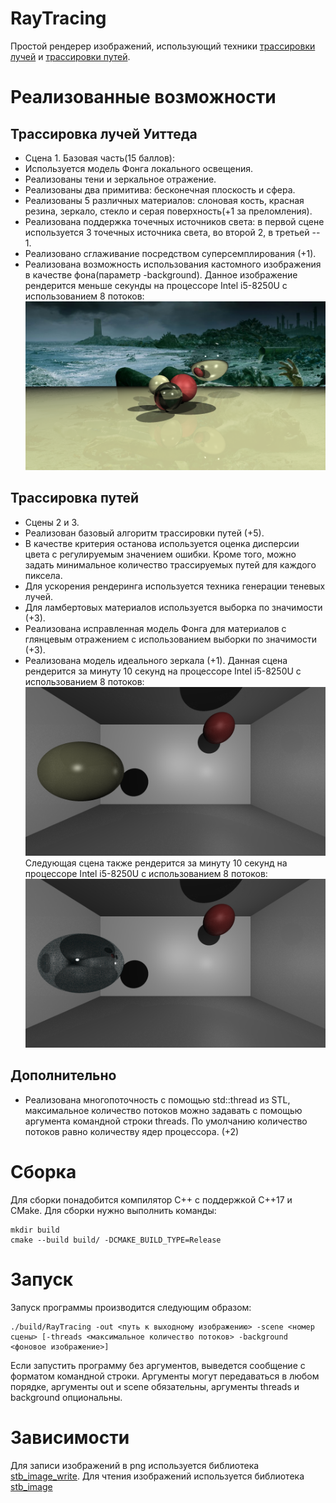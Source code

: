 # RayTracing

Простой рендерер изображений, использующий техники [трассировки лучей](https://ru.wikipedia.org/wiki/%D0%A2%D1%80%D0%B0%D1%81%D1%81%D0%B8%D1%80%D0%BE%D0%B2%D0%BA%D0%B0_%D0%BB%D1%83%D1%87%D0%B5%D0%B9) и [трассировки путей](https://ru.wikipedia.org/wiki/%D0%A2%D1%80%D0%B0%D1%81%D1%81%D0%B8%D1%80%D0%BE%D0%B2%D0%BA%D0%B0_%D0%BF%D1%83%D1%82%D0%B8).

# Реализованные возможности
## Трассировка лучей Уиттеда
- Сцена 1.
Базовая часть(15 баллов):
- Используется модель Фонга локального освещения.
- Реализованы тени и зеркальное отражение.
- Реализованы два примитива: бесконечная плоскость и сфера.
- Реализованы 5 различных материалов: слоновая кость, красная резина, зеркало, стекло и серая поверхность(+1 за преломления).
- Реализована поддержка точечных источников света: в первой сцене используется 3 точечных источника света, во второй 2, в третьей -- 1.
- Реализовано сглаживание посредством суперсемплирования (+1).
- Реализована возможность использования кастомного изображения в качестве фона(параметр -background).
Данное изображение рендерится меньше секунды на процессоре Intel i5-8250U с использованием 8 потоков:
![](out1.png)
## Трассировка путей
- Сцены 2 и 3.
- Реализован базовый алгоритм трассировки путей (+5).
- В качестве критерия останова используется оценка дисперсии цвета с регулируемым значением ошибки. Кроме того, можно задать минимальное количество трассируемых путей для каждого пиксела.
- Для ускорения рендеринга используется техника генерации теневых лучей.
- Для ламбертовых материалов используется выборка по значимости (+3).
- Реализована исправленная модель Фонга для материалов с глянцевым отражением с использованием выборки по значимости (+3).
- Реализована модель идеального зеркала (+1).
Данная сцена рендерится за минуту 10 секунд на процессоре Intel i5-8250U с использованием 8 потоков:
![](out2.png)
Следующая сцена также рендерится за минуту 10 секунд на процессоре Intel i5-8250U с использованием 8 потоков:
![](out3.png)
## Дополнительно
- Реализована многопоточность с помощью std::thread из STL, максимальное количество потоков можно задавать с помощью аргумента командной строки threads. По умолчанию количество потоков равно количеству ядер процессора. (+2)

# Сборка
Для сборки понадобится компилятор C++ с поддержкой C++17 и CMake. Для сборки нужно выполнить команды:
```
mkdir build
cmake --build build/ -DCMAKE_BUILD_TYPE=Release
```

# Запуск
Запуск программы производится следующим образом:
```
./build/RayTracing -out <путь к выходному изображению> -scene <номер сцены> [-threads <максимальное количество потоков> -background <фоновое изображение>]
```
Если запустить программу без аргументов, выведется сообщение с форматом командной строки.
Аргументы могут передаваться в любом порядке, аргументы out и scene обязательны, аргументы
threads и background опциональны.

# Зависимости 
Для записи изображений в png используется библиотека [stb_image_write](https://github.com/nothings/stb/blob/master/stb_image_write.h).
Для чтения изображений используется библиотека [stb_image](https://github.com/nothings/stb/blob/master/stb_image.h)
